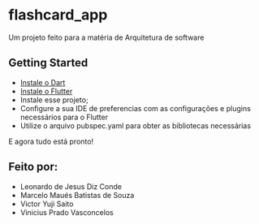 # flashcard_app

Um projeto feito para a matéria de Arquitetura de software

## Getting Started
- [Instale o Dart](https://dart.dev/get-dart) 
- [Instale o Flutter](https://flutter.dev/docs/get-started/install) 
- Instale esse projeto;
- Configure a sua IDE de preferencias com as configurações e plugins necessários para o Flutter
- Utilize o arquivo pubspec.yaml para obter as bibliotecas necessárias

E agora tudo está pronto!

## Feito por:
- Leonardo de Jesus Diz Conde
- Marcelo Maués Batistas de Souza
- Victor Yuji Saito
- Vinicius Prado Vasconcelos
